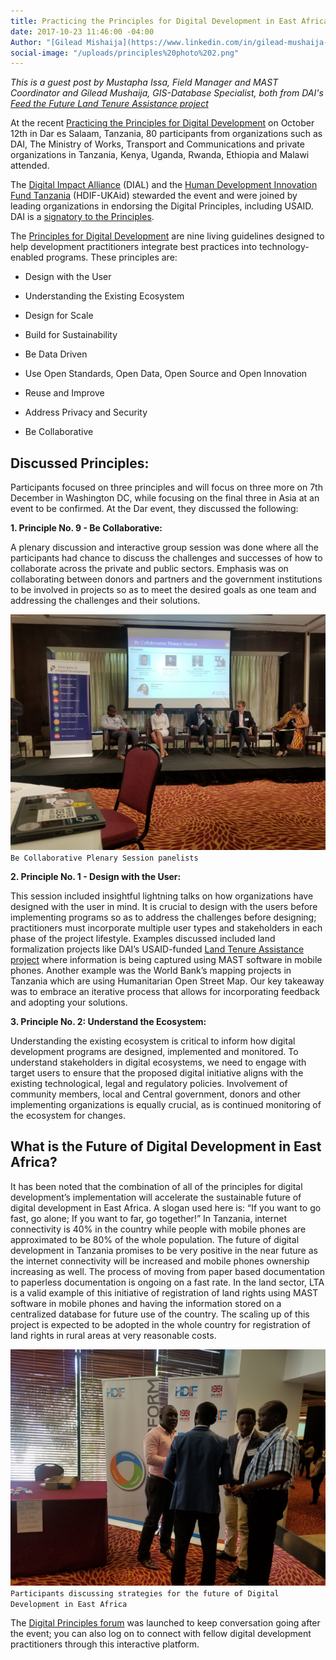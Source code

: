 ```yaml
---
title: Practicing the Principles for Digital Development in East Africa
date: 2017-10-23 11:46:00 -04:00
Author: "[Gilead Mishaija](https://www.linkedin.com/in/gilead-mushaija-b015aa33/)"
social-image: "/uploads/principles%20photo%202.png"
---
```


*This is a guest post by Mustapha Issa, Field Manager and MAST Coordinator and Gilead Mushaija, GIS-Database Specialist, both from DAI's [Feed the Future Land Tenure Assistance project](https://www.dai.com/our-work/projects/tanzania-feed-future-tanzania-land-tenure-assistance-lta)*

At the recent [Practicing the Principles for Digital Development](https://www.eventbrite.com/e/practicing-the-principles-for-digital-development-in-east-africa-tickets-37822273438) on October 12th in Dar es Salaam, Tanzania, 80 participants from organizations such as DAI, The Ministry of Works, Transport and Communications and private organizations in Tanzania, Kenya, Uganda, Rwanda, Ethiopia and Malawi attended.

The [Digital Impact Alliance](https://digitalimpactalliance.org/) (DIAL) and the [Human Development Innovation Fund Tanzania](http://www.hdif-tz.org/) (HDIF-UKAid) stewarded the event and were joined by leading organizations in endorsing the Digital Principles, including USAID. DAI is a [signatory to the Principles](https://digitalprinciples.org/endorse/endorsers/).

<!--more-->

The [Principles for Digital Development](https://digitalprinciples.org/) are nine living guidelines designed to help development practitioners integrate best practices into technology-enabled programs. These principles are:

* Design with the User

* Understanding the Existing Ecosystem

* Design for Scale

* Build for Sustainability

* Be Data Driven

* Use Open Standards, Open Data, Open Source and Open Innovation

* Reuse and Improve

* Address Privacy and Security

* Be Collaborative

## Discussed Principles:

Participants focused on three principles and will focus on three more on 7th December in Washington DC, while focusing on the final three in Asia at an event to be confirmed. At the Dar event, they discussed the following:

**1. Principle No. 9 - Be Collaborative:**

A plenary discussion and interactive group session was done where all the participants had chance to discuss the challenges and successes of how to collaborate across the private and public sectors. Emphasis was on collaborating between donors and partners and the government institutions to be involved in projects so as to meet the desired goals as one team and addressing the challenges and their solutions.

![principles photo 1.png](/uploads/principles%20photo%201.png) `Be Collaborative Plenary Session panelists`

**2. Principle No. 1 - Design with the User:**

This session included insightful lightning talks on how organizations have designed with the user in mind. It is crucial to design with the users before implementing programs so as to address the challenges before designing; practitioners must incorporate multiple user types and stakeholders in each phase of the project lifestyle. Examples discussed included land formalization projects like DAI’s USAID-funded [Land Tenure Assistance project](https://www.dai.com/our-work/projects/tanzania-feed-future-tanzania-land-tenure-assistance-lta) where information is being captured using MAST software in mobile phones. Another example was the World Bank’s mapping projects in Tanzania which are using Humanitarian Open Street Map. Our key takeaway was to embrace an iterative process that allows for incorporating feedback and adopting your solutions.

**3. Principle No. 2: Understand the Ecosystem:**

Understanding the existing ecosystem is critical to inform how digital development programs are designed, implemented and monitored. To understand stakeholders in digital ecosystems, we need to engage with target users to ensure that the proposed digital initiative aligns with the existing technological, legal and regulatory policies. Involvement of community members, local and Central government, donors and other implementing organizations is equally crucial, as is continued monitoring of the ecosystem for changes.

## What is the Future of Digital Development in East Africa?

It has been noted that the combination of all of the principles for digital development’s implementation will accelerate the sustainable future of digital development in East Africa. A slogan used here is: “If you want to go fast, go alone; If you want to far, go together!” In Tanzania, internet connectivity is 40% in the country while people with mobile phones are approximated to be 80% of the whole population. The future of digital development in Tanzania promises to be very positive in the near future as the internet connectivity will be increased and mobile phones ownership increasing as well. The process of moving from paper based documentation to paperless documentation is ongoing on a fast rate. In the land sector, LTA is a valid example of this initiative of registration of land rights using MAST software in mobile phones and having the information stored on a centralized database for future use of the country. The scaling up of this project is expected to be adopted in the whole country for registration of land rights in rural areas at very reasonable costs.

![principles photo 2.png](/uploads/principles%20photo%202.png) `Participants discussing strategies for the future of Digital Development in East Africa`

The [Digital Principles forum](http://forum.digitalprinciples.org) was launched to keep conversation going after the event; you can also log on to connect with fellow digital development practitioners through this interactive platform.